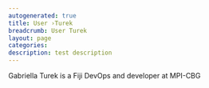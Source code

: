 ```yaml
---
autogenerated: true
title: User ›Turek
breadcrumb: User Turek
layout: page
categories: 
description: test description
---
```


Gabriella Turek is a Fiji DevOps and developer at MPI-CBG
